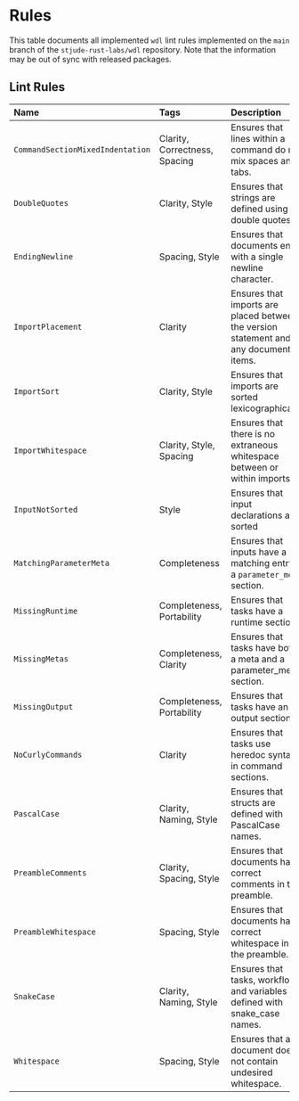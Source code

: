 # Rules

This table documents all implemented `wdl` lint rules implemented on the `main` 
branch of the `stjude-rust-labs/wdl` repository. Note that the information may 
be out of sync with released packages.

## Lint Rules

| Name                             | Tags                          | Description                                                                           |
|:---------------------------------|:------------------------------|:--------------------------------------------------------------------------------------|
| `CommandSectionMixedIndentation` | Clarity, Correctness, Spacing | Ensures that lines within a command do not mix spaces and tabs.                       |
| `DoubleQuotes`                   | Clarity, Style                | Ensures that strings are defined using double quotes.                                 |
| `EndingNewline`                  | Spacing, Style                | Ensures that documents end with a single newline character.                           |
| `ImportPlacement`                | Clarity                       | Ensures that imports are placed between the version statement and any document items. |
| `ImportSort`                     | Clarity, Style                | Ensures that imports are sorted lexicographically.                                    |
| `ImportWhitespace`               | Clarity, Style, Spacing       | Ensures that there is no extraneous whitespace between or within imports.             |
| `InputNotSorted`                 | Style                         | Ensures that input declarations are sorted                 |
| `MatchingParameterMeta`          | Completeness                  | Ensures that inputs have a matching entry in a `parameter_meta` section.              |
| `MissingRuntime`                 | Completeness, Portability     | Ensures that tasks have a runtime section.                                            |
| `MissingMetas`                   | Completeness, Clarity         | Ensures that tasks have both a meta and a parameter_meta section.                     |
| `MissingOutput`                  | Completeness, Portability     | Ensures that tasks have an output section.                                            |
| `NoCurlyCommands`                | Clarity                       | Ensures that tasks use heredoc syntax in command sections.                            |
| `PascalCase`                     | Clarity, Naming, Style        | Ensures that structs are defined with PascalCase names.                               |
| `PreambleComments`               | Clarity, Spacing, Style       | Ensures that documents have correct comments in the preamble.                         |
| `PreambleWhitespace`             | Spacing, Style                | Ensures that documents have correct whitespace in the preamble.                       |
| `SnakeCase`                      | Clarity, Naming, Style        | Ensures that tasks, workflows, and variables are defined with snake_case names.       |
| `Whitespace`                     | Spacing, Style                | Ensures that a document does not contain undesired whitespace.                        |
